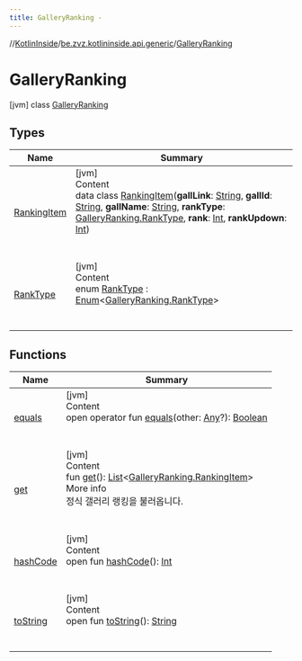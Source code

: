 ```yaml
---
title: GalleryRanking -
---
```

//[KotlinInside](../../index.md)/[be.zvz.kotlininside.api.generic](../index.md)/[GalleryRanking](index.md)



# GalleryRanking  
 [jvm] class [GalleryRanking](index.md)   


## Types  
  
|  Name|  Summary| 
|---|---|
| <a name="be.zvz.kotlininside.api.generic/GalleryRanking.RankingItem///PointingToDeclaration/"></a>[RankingItem](-ranking-item/index.md)| <a name="be.zvz.kotlininside.api.generic/GalleryRanking.RankingItem///PointingToDeclaration/"></a>[jvm]  <br>Content  <br>data class [RankingItem](-ranking-item/index.md)(**gallLink**: [String](https://kotlinlang.org/api/latest/jvm/stdlib/kotlin/-string/index.html), **gallId**: [String](https://kotlinlang.org/api/latest/jvm/stdlib/kotlin/-string/index.html), **gallName**: [String](https://kotlinlang.org/api/latest/jvm/stdlib/kotlin/-string/index.html), **rankType**: [GalleryRanking.RankType](-rank-type/index.md), **rank**: [Int](https://kotlinlang.org/api/latest/jvm/stdlib/kotlin/-int/index.html), **rankUpdown**: [Int](https://kotlinlang.org/api/latest/jvm/stdlib/kotlin/-int/index.html))  <br><br><br>
| <a name="be.zvz.kotlininside.api.generic/GalleryRanking.RankType///PointingToDeclaration/"></a>[RankType](-rank-type/index.md)| <a name="be.zvz.kotlininside.api.generic/GalleryRanking.RankType///PointingToDeclaration/"></a>[jvm]  <br>Content  <br>enum [RankType](-rank-type/index.md) : [Enum](https://kotlinlang.org/api/latest/jvm/stdlib/kotlin/-enum/index.html)<[GalleryRanking.RankType](-rank-type/index.md)>   <br><br><br>


## Functions  
  
|  Name|  Summary| 
|---|---|
| <a name="kotlin/Any/equals/#kotlin.Any?/PointingToDeclaration/"></a>[equals](../../be.zvz.kotlininside.utils/-string-util/-companion/index.md#%5Bkotlin%2FAny%2Fequals%2F%23kotlin.Any%3F%2FPointingToDeclaration%2F%5D%2FFunctions%2F578868537)| <a name="kotlin/Any/equals/#kotlin.Any?/PointingToDeclaration/"></a>[jvm]  <br>Content  <br>open operator fun [equals](../../be.zvz.kotlininside.utils/-string-util/-companion/index.md#%5Bkotlin%2FAny%2Fequals%2F%23kotlin.Any%3F%2FPointingToDeclaration%2F%5D%2FFunctions%2F578868537)(other: [Any](https://kotlinlang.org/api/latest/jvm/stdlib/kotlin/-any/index.html)?): [Boolean](https://kotlinlang.org/api/latest/jvm/stdlib/kotlin/-boolean/index.html)  <br><br><br>
| <a name="be.zvz.kotlininside.api.generic/GalleryRanking/get/#/PointingToDeclaration/"></a>[get](get.md)| <a name="be.zvz.kotlininside.api.generic/GalleryRanking/get/#/PointingToDeclaration/"></a>[jvm]  <br>Content  <br>fun [get](get.md)(): [List](https://kotlinlang.org/api/latest/jvm/stdlib/kotlin.collections/-list/index.html)<[GalleryRanking.RankingItem](-ranking-item/index.md)>  <br>More info  <br>정식 갤러리 랭킹을 불러옵니다.  <br><br><br>
| <a name="kotlin/Any/hashCode/#/PointingToDeclaration/"></a>[hashCode](../../be.zvz.kotlininside.utils/-string-util/-companion/index.md#%5Bkotlin%2FAny%2FhashCode%2F%23%2FPointingToDeclaration%2F%5D%2FFunctions%2F578868537)| <a name="kotlin/Any/hashCode/#/PointingToDeclaration/"></a>[jvm]  <br>Content  <br>open fun [hashCode](../../be.zvz.kotlininside.utils/-string-util/-companion/index.md#%5Bkotlin%2FAny%2FhashCode%2F%23%2FPointingToDeclaration%2F%5D%2FFunctions%2F578868537)(): [Int](https://kotlinlang.org/api/latest/jvm/stdlib/kotlin/-int/index.html)  <br><br><br>
| <a name="kotlin/Any/toString/#/PointingToDeclaration/"></a>[toString](../../be.zvz.kotlininside.utils/-string-util/-companion/index.md#%5Bkotlin%2FAny%2FtoString%2F%23%2FPointingToDeclaration%2F%5D%2FFunctions%2F578868537)| <a name="kotlin/Any/toString/#/PointingToDeclaration/"></a>[jvm]  <br>Content  <br>open fun [toString](../../be.zvz.kotlininside.utils/-string-util/-companion/index.md#%5Bkotlin%2FAny%2FtoString%2F%23%2FPointingToDeclaration%2F%5D%2FFunctions%2F578868537)(): [String](https://kotlinlang.org/api/latest/jvm/stdlib/kotlin/-string/index.html)  <br><br><br>

